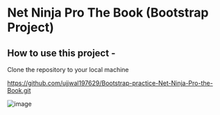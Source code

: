 # Net Ninja Pro The Book (Bootstrap Project)




## How to use this project -

Clone the repository to your local machine 

https://github.com/ujjwal197629/Bootstrap-practice-Net-Ninja-Pro-the-Book.git





![image](https://github.com/ujjwal197629/Bootstrap-practice-Net-Ninja-Pro-the-Book/assets/129583515/46ecc24a-c4ef-4bac-9731-3079d011db37)








